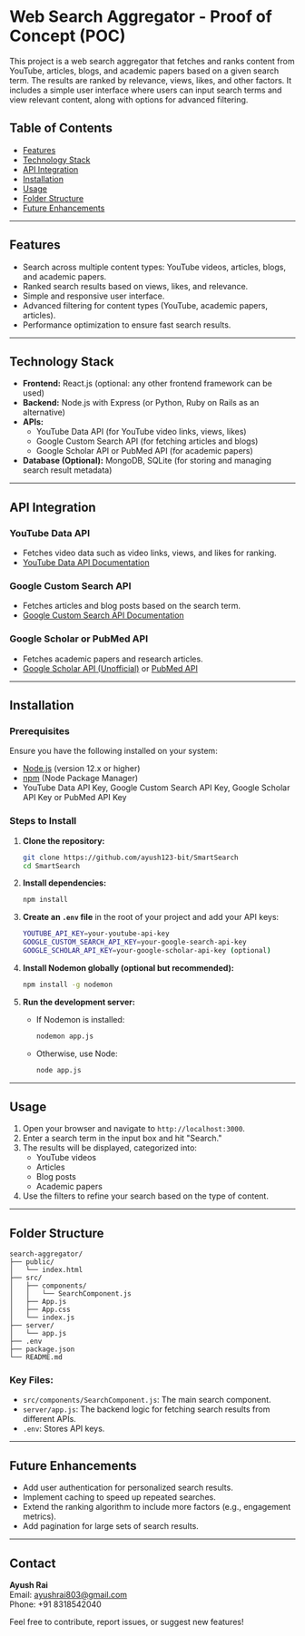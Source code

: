 
# Web Search Aggregator - Proof of Concept (POC)

This project is a web search aggregator that fetches and ranks content from YouTube, articles, blogs, and academic papers based on a given search term. The results are ranked by relevance, views, likes, and other factors. It includes a simple user interface where users can input search terms and view relevant content, along with options for advanced filtering.

## Table of Contents
- [Features](#features)
- [Technology Stack](#technology-stack)
- [API Integration](#api-integration)
- [Installation](#installation)
- [Usage](#usage)
- [Folder Structure](#folder-structure)
- [Future Enhancements](#future-enhancements)

---

## Features
- Search across multiple content types: YouTube videos, articles, blogs, and academic papers.
- Ranked search results based on views, likes, and relevance.
- Simple and responsive user interface.
- Advanced filtering for content types (YouTube, academic papers, articles).
- Performance optimization to ensure fast search results.

---

## Technology Stack
- **Frontend:** React.js (optional: any other frontend framework can be used)
- **Backend:** Node.js with Express (or Python, Ruby on Rails as an alternative)
- **APIs:**
  - YouTube Data API (for YouTube video links, views, likes)
  - Google Custom Search API (for fetching articles and blogs)
  - Google Scholar API or PubMed API (for academic papers)
- **Database (Optional):** MongoDB, SQLite (for storing and managing search result metadata)

---

## API Integration
### YouTube Data API
- Fetches video data such as video links, views, and likes for ranking.
- [YouTube Data API Documentation](https://developers.google.com/youtube/v3)

### Google Custom Search API
- Fetches articles and blog posts based on the search term.
- [Google Custom Search API Documentation](https://developers.google.com/custom-search/v1/overview)

### Google Scholar or PubMed API
- Fetches academic papers and research articles.
- [Google Scholar API (Unofficial)](https://serpapi.com/google-scholar-api) or [PubMed API](https://www.ncbi.nlm.nih.gov/home/develop/api/)

---

## Installation

### Prerequisites
Ensure you have the following installed on your system:
- [Node.js](https://nodejs.org/) (version 12.x or higher)
- [npm](https://www.npmjs.com/) (Node Package Manager)
- YouTube Data API Key, Google Custom Search API Key, Google Scholar API Key or PubMed API Key

### Steps to Install

1. **Clone the repository:**

   ```bash
   git clone https://github.com/ayush123-bit/SmartSearch
   cd SmartSearch
   ```

2. **Install dependencies:**

   ```bash
   npm install
   ```

3. **Create an `.env` file** in the root of your project and add your API keys:

   ```bash
   YOUTUBE_API_KEY=your-youtube-api-key
   GOOGLE_CUSTOM_SEARCH_API_KEY=your-google-search-api-key
   GOOGLE_SCHOLAR_API_KEY=your-google-scholar-api-key (optional)
   ```

4. **Install Nodemon globally (optional but recommended):**

   ```bash
   npm install -g nodemon
   ```

5. **Run the development server:**

   - If Nodemon is installed:
   
     ```bash
     nodemon app.js
     ```

   - Otherwise, use Node:

     ```bash
     node app.js
     ```

---

## Usage

1. Open your browser and navigate to `http://localhost:3000`.
2. Enter a search term in the input box and hit "Search."
3. The results will be displayed, categorized into:
   - YouTube videos
   - Articles
   - Blog posts
   - Academic papers
4. Use the filters to refine your search based on the type of content.

---

## Folder Structure
```
search-aggregator/
├── public/
│   └── index.html
├── src/
│   ├── components/
│   │   └── SearchComponent.js
│   ├── App.js
│   ├── App.css
│   └── index.js
├── server/
│   └── app.js
├── .env
├── package.json
└── README.md
```

### Key Files:
- `src/components/SearchComponent.js`: The main search component.
- `server/app.js`: The backend logic for fetching search results from different APIs.
- `.env`: Stores API keys.
  
---

## Future Enhancements
- Add user authentication for personalized search results.
- Implement caching to speed up repeated searches.
- Extend the ranking algorithm to include more factors (e.g., engagement metrics).
- Add pagination for large sets of search results.

---

## Contact
**Ayush Rai**  
Email: ayushrai803@gmail.com  
Phone: +91 8318542040

Feel free to contribute, report issues, or suggest new features!
